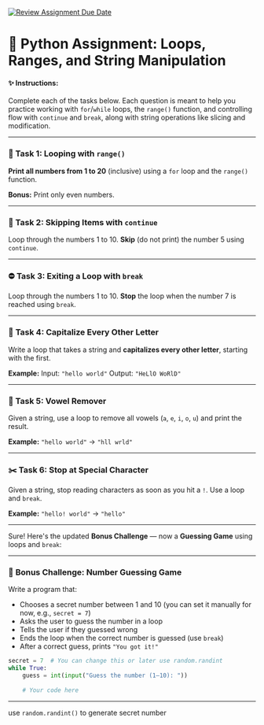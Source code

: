 [![Review Assignment Due Date](https://classroom.github.com/assets/deadline-readme-button-22041afd0340ce965d47ae6ef1cefeee28c7c493a6346c4f15d667ab976d596c.svg)](https://classroom.github.com/a/XeMTL_Yx)
# 🐍 Python Assignment: Loops, Ranges, and String Manipulation

#### ✨ Instructions:

Complete each of the tasks below. Each question is meant to help you practice working with `for`/`while` loops, the `range()` function, and controlling flow with `continue` and `break`, along with string operations like slicing and modification.

---

### 🚀 Task 1: Looping with `range()`

**Print all numbers from 1 to 20** (inclusive) using a `for` loop and the `range()` function.

**Bonus:** Print only even numbers.


---

### 🧪 Task 2: Skipping Items with `continue`

Loop through the numbers 1 to 10.
**Skip** (do not print) the number 5 using `continue`.


---

### ⛔ Task 3: Exiting a Loop with `break`

Loop through the numbers 1 to 10.
**Stop** the loop when the number 7 is reached using `break`.

---

### 🔄 **Task 4: Capitalize Every Other Letter**

Write a loop that takes a string and **capitalizes every other letter**, starting with the first.

**Example:**
Input: `"hello world"`
Output: `"HeLlO WoRlD"`


---

### 🔡 Task 5: Vowel Remover

Given a string, use a loop to remove all vowels (`a`, `e`, `i`, `o`, `u`) and print the result.

**Example:** `"hello world"` → `"hll wrld"`

---

### ✂️ Task 6: Stop at Special Character

Given a string, stop reading characters as soon as you hit a `!`.
Use a loop and `break`.

**Example:** `"hello! world"` → `"hello"`

---

Sure! Here's the updated **Bonus Challenge** — now a **Guessing Game** using loops and `break`:

---

### 🎯 **Bonus Challenge: Number Guessing Game**

Write a program that:

* Chooses a secret number between 1 and 10 (you can set it manually for now, e.g., `secret = 7`)
* Asks the user to guess the number in a loop
* Tells the user if they guessed wrong
* Ends the loop when the correct number is guessed (use `break`)
* After a correct guess, prints `"You got it!"`

```python
secret = 7  # You can change this or later use random.randint
while True:
    guess = int(input("Guess the number (1–10): "))
    
    # Your code here
```

---

use `random.randint()` to generate secret number
